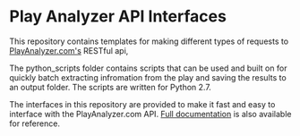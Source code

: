 # Play Analyzer API Interfaces
This repository contains templates for making different types of requests to <a href="http://playAnalyzer.com">PlayAnalyzer.com's</a> RESTful api,

The python_scripts folder contains scripts that can be used and built on for quickly batch extracting infromation from the play and saving the results to an output folder.  The scripts are written for Python 2.7.

The interfaces in this repository are provided to make it fast and easy to interface with the PlayAnalyzer.com API.  <a href="http://docs.playAnalyzer.com">Full documentation</a> is also available for reference.